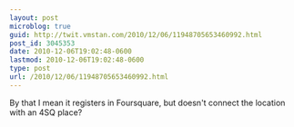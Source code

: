 ```yaml
---
layout: post
microblog: true
guid: http://twit.vmstan.com/2010/12/06/11948705653460992.html
post_id: 3045353
date: 2010-12-06T19:02:48-0600
lastmod: 2010-12-06T19:02:48-0600
type: post
url: /2010/12/06/11948705653460992.html
---
```

By that I mean it registers in Foursquare, but doesn't connect the location with an 4SQ place?
